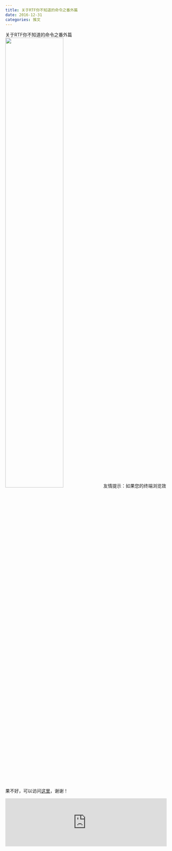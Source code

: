```yaml
---
title: 关于RTF你不知道的命令之番外篇
date: 2016-12-31
categories: 推文
---
```

关于RTF你不知道的命令之番外篇
<img src="http://mmbiz.qpic.cn/mmbiz_jpg/ACviaWTBFxhb2AKhHv2AmBWyYjzSvArnWnkGH5LxYJs0p6DsQBHpHLHVkD3gkibqLib0YzKCJvOTQVZeAw8gia7tww/0?wx_fmt=jpeg" style="width: 60%; height: auto;"/><!--more-->
友情提示：如果您的终端浏览效果不好，可以访问[这里](https://stata-club.github.io/stata_article/2016-12-31.html)，谢谢！
<iframe src="https://stata-club.github.io/stata_article/2016-12-31.html" id="iframepage" frameborder="0" scrolling="no" marginheight="0" marginwidth="0" width="100%" onLoad="iFrameHeight()"></iframe>
<script type="text/javascript" language="javascript">
function iFrameHeight() {
var ifm= document.getElementById("iframepage");
var subWeb = document.frames ? document.frames["iframepage"].document : ifm.contentDocument;   
if(ifm != null && subWeb != null) {
 ifm.height = subWeb.body.scrollHeight;
} 
} 
</script> 
